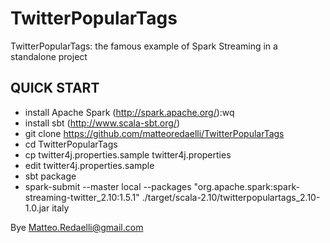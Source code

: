 # TwitterPopularTags
TwitterPopularTags: the famous example of Spark Streaming in a standalone project

## QUICK START

* install Apache Spark (http://spark.apache.org/):wq
* install sbt (http://www.scala-sbt.org/)
* git clone https://github.com/matteoredaelli/TwitterPopularTags
* cd TwitterPopularTags
* cp twitter4j.properties.sample twitter4j.properties
* edit twitter4j.properties.sample
* sbt package
* spark-submit --master local --packages "org.apache.spark:spark-streaming-twitter_2.10:1.5.1"  ./target/scala-2.10/twitterpopulartags_2.10-1.0.jar italy

Bye
Matteo.Redaelli@gmail.com

